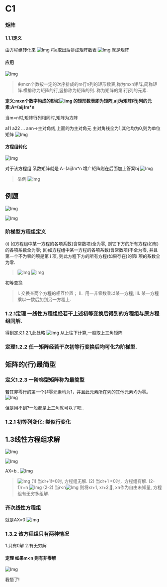 # C1
### 矩阵
#### 1.1.1定义
由方程组转化来
![Img](./FILES/C1.md/img-20221130194535.png)
将a取出后排成矩阵数表
![Img](./FILES/C1.md/img-20221130194610.png)
就是矩阵
#### 应用
![Img](./FILES/C1.md/img-20221130194625.png)
> 由mxn个数按一定的次序排成的m行n列的矩形数表,称为mxn矩阵,简称矩阵.横排称为矩阵的行,竖排称为矩阵的列.  称为矩阵的第i行j列的元素.

__定义:mxn个数字构成的形如![Img](./FILES/C1.md/img-20221130194724.png)
的矩形数表即为矩阵,aij为矩阵i行j列的元素:A=(aij)m*n__

当m=n时,矩阵行列相同时,矩阵为方阵

a11 a22 ... ann->主对角线,上面的为主对角元
主对角线全为1,其他均为0,则为单位矩阵
![Img](./FILES/C1.md/img-20221130200410.png)

#### 方程组转化
![Img](./FILES/C1.md/img-20221130200448.png)

对于该方程组
系数矩阵就是
A=(aij)m*n
增广矩阵则在后面加上答案bj
![Img](./FILES/C1.md/img-20221130200543.png)

> 举例 ![Img](./FILES/C1.md/img-20221130200611.png)

## 例题
![Img](./FILES/C1.md/img-20221130200812.png)

![Img](./FILES/C1.md/img-20221130200831.png)

### 阶梯型方程组定义
 (i)  如方程组中某一方程的各项系数(含常数项)全为零, 则它下方的所有方程(如有)的各项系数全为零; 
(ii)如方程组中某一方程的各项系数(含常数项)不全为零, 并且第一个不为零的项是第 i 项, 则此方程下方的所有方程(如果存在)的第i 项的系数全为零.
> ![Img](./FILES/C1.md/img-20221130201144.png)
![Img](./FILES/C1.md/img-20221130201718.png)

初等变换

> I.  交换某两个方程的相互位置； 
II.  用一非零数乘以某一方程;
III.  某一方程乘以一数后加到另一方程上.

### 1.2.1定理 一线性方程组经若干上述初等变换后得到的方程组与原方程组同解.

得到定义1.2.1,此处略
![Img](./FILES/C1.md/img-20221130201444.png)
从上往下计算,一般取上三角矩阵

### 定理1.2.2 任一矩阵经若干次初等行变换后均可化为阶梯型.

## 矩阵的(行)最简型
### 定义1.2.3  一阶梯型矩阵称为最简型
若其非零行的第一个非零元素均为1，并且此元素所在列的其他元素均为零。\
![Img](./FILES/C1.md/img-20221130202033.png)

但是用不到?一般都是上三角就可以了吧..

### 1.2.1 初等列变化: 类似行变化

## 1.3线性方程组求解
![Img](./FILES/C1.md/img-20221130202152.png)

![Img](./FILES/C1.md/img-20221130202215.png)

AX=b..
![Img](./FILES/C1.md/img-20221130202238.png)

> ![Img](./FILES/C1.md/img-20221130202422.png)
(1) 当dr+1!=0时,  方程组无解.
(2) 当dr+1 =0时，方程组有解.
(2-1)r=n ![Img](./FILES/C1.md/img-20221130202459.png)
(2-2) 当r<n![Img](./FILES/C1.md/img-20221130203119.png)
则将xr+1, xr+2,, xn作为自由未知量, 
方程组有无穷多组解.

### 齐次线性方程组
就是AX=0
![Img](./FILES/C1.md/img-20221130204224.png)

### 1.3.2 该方程组只有两种情况
1.只有0解
2.有无穷解

#### 定理 如果m<n 则有非零解
![Img](./FILES/C1.md/img-20221130205534.png)

我悟了!
